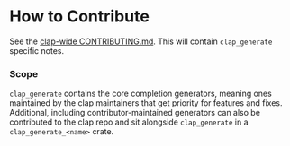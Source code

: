 # How to Contribute

See the [clap-wide CONTRIBUTING.md](../CONTRIBUTING.md).  This will contain `clap_generate` specific notes.

### Scope

`clap_generate` contains the core completion generators, meaning ones
maintained by the clap maintainers that get priority for features and fixes.
Additional, including contributor-maintained generators can also be contributed
to the clap repo and sit alongside `clap_generate` in a `clap_generate_<name>`
crate.
